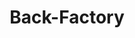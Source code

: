 ---
title: "Back-Factory"
url: /frankfurt-am-main/back-factory-leipziger-strasse/
shop: Bäckerei
---